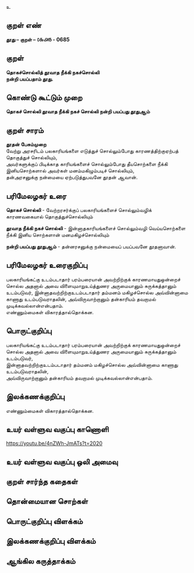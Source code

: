 உ

## குறள் எண் 

**தூது – குறள் – ௦௬௮௫ - 0685**  

## குறள் 

**தொகச்சொல்லித் தூவாத நீக்கி நகச்சொல்லி  
நன்றி பயப்பதாம் தூது.**  

## கொண்டு கூட்டும் முறை

**தொகச் சொல்லி தூவாத நீக்கி நகச் சொல்லி நன்றி பயப்பது தூதுஆம்** 

## குறள் சாரம் 

**தூதன் பேசும்முறை**  
வேற்று அரசரிடம் பலகாரியங்களை எடுத்துச் சொல்லும்போது காரணத்திற்குஏற்பத் தொகுத்துச் சொல்லியும்,  
அவர்களுக்குப் பிடிக்காத காரியங்களைச் சொல்லும்போது தீயசொற்களை நீக்கி இனியசொற்களால் அவர்கள் மனம்மகிழும்படிச் சொல்லியும்,  
தன்அரசனுக்கு நன்மையை ஏற்படுத்துபவனே தூதன் ஆவான்.  

## பரிமேலழகர் உரை

**தொகச் சொல்லி** - வேற்றரசர்க்குப் பலகாரியங்களைச் சொல்லும்வழிக் காரணவகையால் தொகுத்துச்சொல்லியும்  

**தூவாத நீக்கி நகச் சொல்லி** - இன்னாதகாரியங்களைச் சொல்லும்வழி வெய்யசொற்களை நீக்கி இனிய சொற்களான் மனமகிழச்சொல்லியும்  

**நன்றி பயப்பது தூதுஆம்** - தன்னரசனுக்கு நன்மையைப் பயப்பவனே தூதனாவான். 

## பரிமேலழகர் உரைகுறிப்பு   

பலகாரியங்கட்கு உடம்படாதார் பரம்பரையான் அவற்றிற்குக் காரணமாயதுஒன்றைச் சொல்ல அதனால் அவை விளையுமாறுஉய்த்துணர அருமையானும் சுருக்கத்தானும் உடம்படுவர், இன்னாதவற்றிற்குஉடம்படாதார் தம்மனம் மகிழச்சொல்ல அவ்வின்னாமை காணாது உடம்படுவராதலின், அவ்விருவாற்றானும் தன்காரியம் தவறாமல் முடிக்கவல்லான்என்பதாம்.  
எண்ணும்மைகள் விகாரத்தால்தொக்கன.    

## பொருட்குறிப்பு 

பலகாரியங்கட்கு உடம்படாதார் பரம்பரையான் அவற்றிற்குக் காரணமாயதுஒன்றைச் சொல்ல அதனால் அவை விளையுமாறுஉய்த்துணர அருமையானும் சுருக்கத்தானும் உடம்படுவர்,   
இன்னாதவற்றிற்குஉடம்படாதார் தம்மனம் மகிழச்சொல்ல அவ்வின்னாமை காணாது உடம்படுவராதலின்,  
அவ்விருவாற்றானும் தன்காரியம் தவறாமல் முடிக்கவல்லான்என்பதாம்.  
  
## இலக்கணக்குறிப்பு  

எண்ணும்மைகள் விகாரத்தால்தொக்கன.    

## உயர் வள்ளுவ வகுப்பு காணொளி

https://youtu.be/4nZWh-JmATs?t=2020 

## உயர் வள்ளுவ வகுப்பு ஒலி அமைவு 

 
## குறள் சார்ந்த கதைகள் 


## தொன்மையான சொற்கள்


## பொருட்குறிப்பு விளக்கம்


## இலக்கணக்குறிப்பு விளக்கம்


## ஆங்கில கருத்தாக்கம் 


